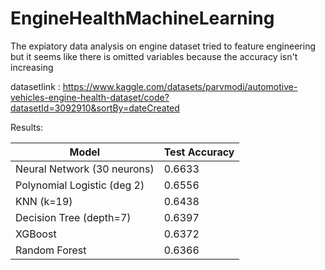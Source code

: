 # EngineHealthMachineLearning
The expiatory data analysis on engine dataset tried to feature engineering but it seems like there is omitted variables because the accuracy isn't increasing

datasetlink : https://www.kaggle.com/datasets/parvmodi/automotive-vehicles-engine-health-dataset/code?datasetId=3092910&sortBy=dateCreated

Results: 

| Model                      | Test Accuracy |
|----------------------------|---------------|
| Neural Network (30 neurons)| 0.6633        |
| Polynomial Logistic (deg 2)| 0.6556        |
| KNN (k=19)                | 0.6438        |
| Decision Tree (depth=7)   | 0.6397        |
| XGBoost                   | 0.6372        |
| Random Forest             | 0.6366        |
